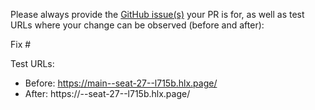 Please always provide the [GitHub issue(s)](../issues) your PR is for, as well as test URLs where your change can be observed (before and after):

Fix #<gh-issue-id>

Test URLs:
- Before: https://main--seat-27--l715b.hlx.page/
- After: https://<branch>--seat-27--l715b.hlx.page/
